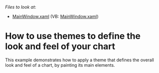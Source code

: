 <!-- default file list -->
*Files to look at*:

* [MainWindow.xaml](./CS/ChartTheme/MainWindow.xaml) (VB: [MainWindow.xaml](./VB/ChartTheme/MainWindow.xaml))
<!-- default file list end -->
# How to use themes to define the look and feel of your chart


<p>This example demonstrates how to apply a theme that defines the overall look and feel of a chart, by painting its main elements.</p><br />


<br/>


